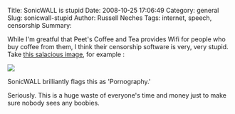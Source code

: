 Title: SonicWALL is stupid
Date: 2008-10-25 17:06:49
Category: general
Slug: sonicwall-stupid
Author: Russell Neches
Tags: internet, speech, censorship
Summary: 


While I'm greatful that Peet's Coffee and Tea provides Wifi for people
who buy coffee from them, I think their censorship software is very,
very stupid. Take [this salacious
image](http://calculatedrisk.blogspot.com/), for example :

![](http://vort.org/media/images/not_porn.jpg)

SonicWALL brilliantly flags this as 'Pornography.'

Seriously. This is a huge waste of everyone's time and money just to
make sure nobody sees any boobies.
